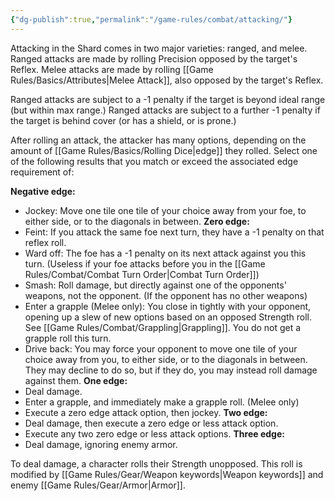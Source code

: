 ```yaml
---
{"dg-publish":true,"permalink":"/game-rules/combat/attacking/"}
---
```


Attacking in the Shard comes in two major varieties: ranged, and melee. Ranged attacks are made by rolling Precision opposed by the target's Reflex. Melee attacks are made by rolling [[Game Rules/Basics/Attributes\|Melee Attack]], also opposed by the target's Reflex. 

Ranged attacks are subject to a -1 penalty if the target is beyond ideal range (but within max range.) Ranged attacks are subject to a further -1 penalty if the target is behind cover (or has a shield, or is prone.)

After rolling an attack, the attacker has many options, depending on the amount of [[Game Rules/Basics/Rolling Dice\|edge]] they rolled. Select one of the following results that you match or exceed the associated edge requirement of:

**Negative edge:**
- Jockey: Move one tile one tile of your choice away from your foe, to either side, or to the diagonals in between.
**Zero edge:**
- Feint: If you attack the same foe next turn, they have a -1 penalty on that reflex roll.
- Ward off: The foe has a -1 penalty on its next attack against you this turn. (Useless if your foe attacks before you in the [[Game Rules/Combat/Combat Turn Order\|Combat Turn Order]])
- Smash: Roll damage, but directly against one of the opponents' weapons, not the opponent. (If the opponent has no other weapons)
- Enter a grapple (Melee only): You close in tightly with your opponent, opening up a slew of new options based on an opposed Strength roll. See [[Game Rules/Combat/Grappling\|Grappling]]. You do not get a grapple roll this turn.
- Drive back: You may force your opponent to move one tile of your choice away from you, to either side, or to the diagonals in between. They may decline to do so, but if they do, you may instead roll damage against them.
**One edge:**
- Deal damage.
- Enter a grapple, and immediately make a grapple roll. (Melee only)
- Execute a zero edge attack option, then jockey.
**Two edge:**
- Deal damage, then execute a zero edge or less attack option.
- Execute any two zero edge or less attack options.
**Three edge:** 
- Deal damage, ignoring enemy armor.


To deal damage, a character rolls their Strength unopposed. This roll is modified by [[Game Rules/Gear/Weapon keywords\|Weapon keywords]] and enemy [[Game Rules/Gear/Armor\|Armor]].